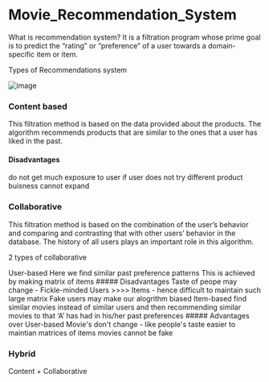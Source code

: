 # Movie_Recommendation_System
What is recommendation system?
It is a filtration program whose prime goal is to predict the “rating” or “preference” of a user towards a domain-specific item or item.

Types of Recommendations system

![image](https://user-images.githubusercontent.com/26966629/171547590-08e87909-76da-4c6e-a580-6831bda045ac.png)


### Content based
This filtration method is based on the data provided about the products. The algorithm recommends products that are similar to the ones that a user has liked in the past.

#### Disadvantages
do not get much exposure to user
if user does not try different product buisness cannot expand

### Collaborative
This filtration method is based on the combination of the user’s behavior and comparing and contrasting that with other users’ behavior in the database. The history of all users plays an important role in this algorithm.

2 types of collaborative

User-based Here we find similar past preference patterns This is achieved by making matrix of items ##### Disadvantages
Taste of peope may change - Fickle-minded
Users >>>> Items - hence difficult to maintain such large matrix
Fake users may make our alogrithm biased
Item-based find similar movies instead of similar users and then recommending similar movies to that ‘A’ has had in his/her past preferences ##### Advantages over User-based
Movie's don't change - like people's taste
easier to maintian matrices of items
movies cannot be fake

### Hybrid
Content + Collaborative
